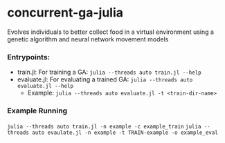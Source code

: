 # concurrent-ga-julia

Evolves individuals to better collect food in a virtual environment using a genetic algorithm and neural network movement models

### Entrypoints:
- train.jl: For training a GA: `julia --threads auto train.jl --help`
- evaluate.jl: For evaluating a trained GA: `julia --threads auto evaluate.jl --help`
    - Example: `julia --threads auto evaluate.jl -t <train-dir-name>`

### Example Running
`julia --threads auto train.jl -n example -c example_train`
`julia --threads auto evaulate.jl -n example -t TRAIN-example -o example_eval`